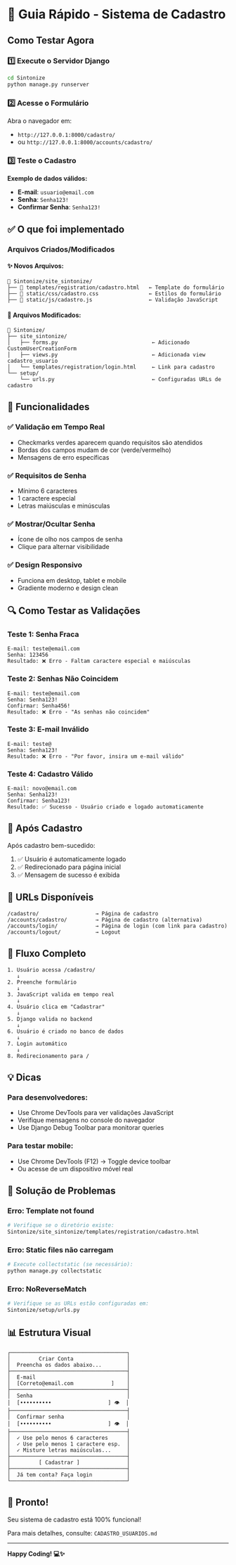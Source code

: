 # 🚀 Guia Rápido - Sistema de Cadastro

## Como Testar Agora

### 1️⃣ Execute o Servidor Django

```bash
cd Sintonize
python manage.py runserver
```

### 2️⃣ Acesse o Formulário

Abra o navegador em:
- `http://127.0.0.1:8000/cadastro/`
- ou `http://127.0.0.1:8000/accounts/cadastro/`

### 3️⃣ Teste o Cadastro

**Exemplo de dados válidos:**
- **E-mail**: `usuario@email.com`
- **Senha**: `Senha123!`
- **Confirmar Senha**: `Senha123!`

## ✅ O que foi implementado

### Arquivos Criados/Modificados

#### ✨ Novos Arquivos:
```
📁 Sintonize/site_sintonize/
├── 📄 templates/registration/cadastro.html   ← Template do formulário
├── 📄 static/css/cadastro.css                ← Estilos do formulário
├── 📄 static/js/cadastro.js                  ← Validação JavaScript
```

#### 🔧 Arquivos Modificados:
```
📁 Sintonize/
├── site_sintonize/
│   ├── forms.py                              ← Adicionado CustomUserCreationForm
│   ├── views.py                              ← Adicionada view cadastro_usuario
│   └── templates/registration/login.html     ← Link para cadastro
└── setup/
    └── urls.py                               ← Configuradas URLs de cadastro
```

## 🎨 Funcionalidades

### ✅ Validação em Tempo Real
- Checkmarks verdes aparecem quando requisitos são atendidos
- Bordas dos campos mudam de cor (verde/vermelho)
- Mensagens de erro específicas

### ✅ Requisitos de Senha
- Mínimo 6 caracteres
- 1 caractere especial
- Letras maiúsculas e minúsculas

### ✅ Mostrar/Ocultar Senha
- Ícone de olho nos campos de senha
- Clique para alternar visibilidade

### ✅ Design Responsivo
- Funciona em desktop, tablet e mobile
- Gradiente moderno e design clean

## 🔍 Como Testar as Validações

### Teste 1: Senha Fraca
```
E-mail: teste@email.com
Senha: 123456
Resultado: ❌ Erro - Faltam caractere especial e maiúsculas
```

### Teste 2: Senhas Não Coincidem
```
E-mail: teste@email.com
Senha: Senha123!
Confirmar: Senha456!
Resultado: ❌ Erro - "As senhas não coincidem"
```

### Teste 3: E-mail Inválido
```
E-mail: teste@
Senha: Senha123!
Resultado: ❌ Erro - "Por favor, insira um e-mail válido"
```

### Teste 4: Cadastro Válido
```
E-mail: novo@email.com
Senha: Senha123!
Confirmar: Senha123!
Resultado: ✅ Sucesso - Usuário criado e logado automaticamente
```

## 🔐 Após Cadastro

Após cadastro bem-sucedido:
1. ✅ Usuário é automaticamente logado
2. ✅ Redirecionado para página inicial
3. ✅ Mensagem de sucesso é exibida

## 📱 URLs Disponíveis

```
/cadastro/                  → Página de cadastro
/accounts/cadastro/         → Página de cadastro (alternativa)
/accounts/login/            → Página de login (com link para cadastro)
/accounts/logout/           → Logout
```

## 🎯 Fluxo Completo

```
1. Usuário acessa /cadastro/
   ↓
2. Preenche formulário
   ↓
3. JavaScript valida em tempo real
   ↓
4. Usuário clica em "Cadastrar"
   ↓
5. Django valida no backend
   ↓
6. Usuário é criado no banco de dados
   ↓
7. Login automático
   ↓
8. Redirecionamento para /
```

## 💡 Dicas

### Para desenvolvedores:
- Use Chrome DevTools para ver validações JavaScript
- Verifique mensagens no console do navegador
- Use Django Debug Toolbar para monitorar queries

### Para testar mobile:
- Use Chrome DevTools (F12) → Toggle device toolbar
- Ou acesse de um dispositivo móvel real

## 🐛 Solução de Problemas

### Erro: Template not found
```bash
# Verifique se o diretório existe:
Sintonize/site_sintonize/templates/registration/cadastro.html
```

### Erro: Static files não carregam
```bash
# Execute collectstatic (se necessário):
python manage.py collectstatic
```

### Erro: NoReverseMatch
```bash
# Verifique se as URLs estão configuradas em:
Sintonize/setup/urls.py
```

## 📊 Estrutura Visual

```
┌─────────────────────────────────────┐
│         Criar Conta                 │
│  Preencha os dados abaixo...        │
├─────────────────────────────────────┤
│  E-mail                             │
│  [Correto@email.com            ]    │
├─────────────────────────────────────┤
│  Senha                              │
│  [••••••••••                  ] 👁️  │
├─────────────────────────────────────┤
│  Confirmar senha                    │
│  [••••••••••                  ] 👁️  │
├─────────────────────────────────────┤
│  ✓ Use pelo menos 6 caracteres      │
│  ✓ Use pelo menos 1 caractere esp.  │
│  ✓ Misture letras maiúsculas...     │
├─────────────────────────────────────┤
│         [ Cadastrar ]               │
├─────────────────────────────────────┤
│  Já tem conta? Faça login           │
└─────────────────────────────────────┘
```

## 🎉 Pronto!

Seu sistema de cadastro está 100% funcional!

Para mais detalhes, consulte: `CADASTRO_USUARIOS.md`

---

**Happy Coding! 💻✨**



